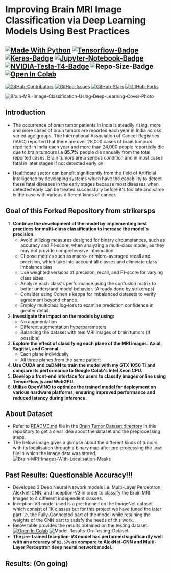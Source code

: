 # Improving Brain MRI Image Classification via Deep Learning Models Using Best Practices
[![Made With Python](https://img.shields.io/badge/Python-FFD43B?style=for-the-badge&logo=python&logoColor=black)](https://www.python.org/) [![Tensorflow-Badge](https://img.shields.io/badge/TensorFlow-FF6F00?style=for-the-badge&logo=TensorFlow&logoColor=white)](https://www.tensorflow.org/) [![Keras-Badge](https://img.shields.io/badge/Keras-D00000?style=for-the-badge&logo=Keras&logoColor=white)](https://keras.io/) [![Jupyter-Notebook-Badge](https://img.shields.io/badge/Jupyter-F37626.svg?&style=for-the-badge&logo=Jupyter&logoColor=white)](https://nbviewer.jupyter.org/github/strikersps/Brain-MRI-Image-Classification-Using-Deep-Learning/blob/main/Brain-Tumor-MRI-Image-Classification.ipynb) [![NVIDIA-Tesla-T4-Badge](https://img.shields.io/badge/NVIDIA-TeslaT4-76B900?style=for-the-badge&logo=nvidia&logoColor=white)](https://colab.research.google.com/github/d2l-ai/d2l-tvm-colab/blob/master/chapter_gpu_schedules/arch.ipynb) ![Repo-Size-Badge](https://img.shields.io/github/repo-size/strikersps/Brain-MRI-Image-Classification-Using-Deep-Learning?color=%23ff0000&style=for-the-badge) [![Open In Colab](https://colab.research.google.com/assets/colab-badge.svg)](https://colab.research.google.com/drive/1Nm8JLCptOMqFHRtnXZeux_qoW9wtAgD_?usp=sharing)
------------------------------------------------------------------------------------------------------------------------------------------------------------------
[![GitHub-Contributors](https://img.shields.io/github/contributors/strikersps/Brain-MRI-Image-Classification-Using-Deep-Learning.svg)](https://github.com/strikersps/Brain-MRI-Image-Classification-Using-Deep-Learning/graphs/contributors) [![GitHub-Issues](https://img.shields.io/github/issues/strikersps/Brain-MRI-Image-Classification-Using-Deep-Learning?style=flat-square)](https://github.com/strikersps/Brain-MRI-Image-Classification-Using-Deep-Learning/issues) [![GitHub-Stars](https://img.shields.io/github/stars/strikersps/Brain-MRI-Image-Classification-Using-Deep-Learning?style=flat-square)](https://github.com/strikersps/Brain-MRI-Image-Classification-Using-Deep-Learning/stargazers) [![GitHub-Forks](https://img.shields.io/github/forks/strikersps/Brain-MRI-Image-Classification-Using-Deep-Learning?style=flat-square)](https://github.com/strikersps/Brain-MRI-Image-Classification-Using-Deep-Learning/network/members)  

![Brain-MRI-Image-Classification-Using-Deep-Learning-Cover-Photo](https://github.com/strikersps/Brain-MRI-Image-Classification-Using-Deep-Learning/blob/main/Project-Cover-Photo.jpg)  

## Introduction  
- The occurrence of brain tumor patients in India is steadily rising, more and more cases of brain tumors are reported each year in India across varied age groups. The International Association of Cancer Registries (IARC) reported that there are over 28,000 cases of brain tumours reported in India each year and more than 24,000 people reportedly die due to brain tumours i.e **85.7%** people die annually from the total reported cases. Brain tumors are a serious condition and in most cases fatal in later stages if not detected early on.

- Healthcare sector can benefit significantly from the field of Artificial Intelligence by developing systems which have the capability to detect these fatal diseases in the early stages because most diseases when detected early can be treated successfully before it's too late and same is the case with various different kinds of cancer.

## Goal of this Forked Repository from strikersps ##

1. **Continue the development of the model by implementing best practices for multi-class classification to increase the model's precision.**
   - Avoid utilizing measures designed for binary circumstances, such as accuracy and F1-score, when analyzing a multi-class model, as they may not provide comprehensive information.
   - Choose metrics such as macro- or micro-averaged recall and precision, which take into account all classes and eliminate class imbalance bias.
   - Use weighted versions of precision, recall, and F1-score for varying class sizes.
   - Analyze each class's performance using the confusion matrix to better understand model behavior. (Already done by strikersps)
   - Consider using Cohen's kappa for imbalanced datasets to verify agreement beyond chance.
   - Employ multiclass log-loss to examine prediction confidence in greater detail.
3. **Investigate the impact on the models by using:**
   - No augmentation
   - Different augmentation hyperparameters
   - Balancing the dataset with real MRI images of brain tumors (if possible)
4. **Explore the effect of classifying each plane of the MRI images: Axial, Sagittal, and Coronal**
   - Each plane individually
   - All three planes from the same patient
5. **Use CUDA and cuDNN to train the model with my GTX 1050 Ti and compare its performance to Google Colab's Intel Xeon CPU.**
6. **Develop a front-end interface for users to classify images online using TensorFlow.js and WebGPU.**
7. **Utilize OpenVINO to optimize the trained model for deployment on various hardware platforms, ensuring improved performance and reduced latency during inference.**


## About Dataset  
- Refer to [README.md](https://github.com/strikersps/Brain-MRI-Image-Classification-Using-Deep-Learning/blob/main/Brain-Tumor-Dataset/README.md) file in the [Brain Tumor Dataset directory](https://github.com/strikersps/Brain-MRI-Image-Classification-Using-Deep-Learning/tree/main/Brain-Tumor-Dataset) in this repository to get a clear idea about the dataset and the preprocessing steps.  
- The below image gives a glimpse about the different kinds of tumors with its localisation through a binary map after pre-processing the `.mat` file in which the image data was stored.  
![Brain-MRI-Images-With-Localisation-Masks](https://github.com/strikersps/Brain-MRI-Image-Classification-Using-Deep-Learning/blob/main/Brain-Tumor-MRI-With-Localisation-Masks.png)    

## Past Results: Questionable Accuracy!!!
- Developed 3 Deep Neural Network models i.e. Multi-Layer Perceptron, AlexNet-CNN, and Inception-V3 in order to classify the Brain MRI Images to 4 different independent classes.  
- Inception-V3 model used is a pre-trained on the ImageNet dataset which consist of 1K classes but for this project we have tuned the later part i.e. the Fully-Connected part of the model while retaining the weights of the CNN part to satisfy the needs of this work. 
- Below table provides the results obtained on the testing dataset: [![Open In Colab](https://colab.research.google.com/assets/colab-badge.svg)](https://colab.research.google.com/drive/1Nm8JLCptOMqFHRtnXZeux_qoW9wtAgD_#scrollTo=nobbz__oKJgb)
![Model-Results-On-Testing-Dataset](https://github.com/strikersps/Brain-MRI-Image-Classification-Using-Deep-Learning/blob/main/Model-Results-On-Testing-Dataset.png)
- **The pre-trained Inception-V3 model has performed significantly well with an accuracy of `82.57%` as compare to AlexNet-CNN and Multi-Layer Perceptron deep neural network model.**  

## Results: (On going)  
